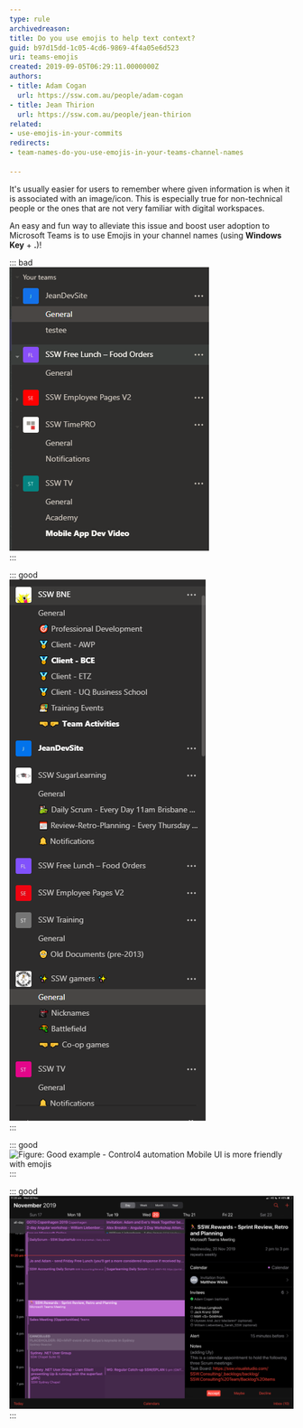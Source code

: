 ```yaml
---
type: rule
archivedreason: 
title: Do you use emojis to help text context?
guid: b97d15dd-1c05-4cd6-9869-4f4a05e6d523
uri: teams-emojis
created: 2019-09-05T06:29:11.0000000Z
authors:
- title: Adam Cogan
  url: https://ssw.com.au/people/adam-cogan
- title: Jean Thirion
  url: https://ssw.com.au/people/jean-thirion
related:
- use-emojis-in-your-commits
redirects:
- team-names-do-you-use-emojis-in-your-teams-channel-names

---
```


It's usually easier for users to remember where given information is when it is associated with an image/icon. This is especially true for non-technical people or the ones that are not very familiar with digital workspaces.

<!--endintro-->

An easy and fun way to alleviate this issue and boost user adoption to Microsoft Teams is to use Emojis in your channel names (using **Windows Key** + **.**)!

::: bad  
![Figure: Bad example - Teams Channel names without emojis](Teams_Emojis_Bad.png)  
:::

::: good  
![Figure: Good example - Teams Channel names have emojis](Teams_Emojis_Good.png)  
:::

::: good  
![Figure: Good example - Control4 automation Mobile UI is more friendly with emojis](Control4_Emojis_Good.png)
:::

::: good  
![Figure: Good example - Some appointments can benefit from an emoji too](calendar-emoji.png)  
:::
